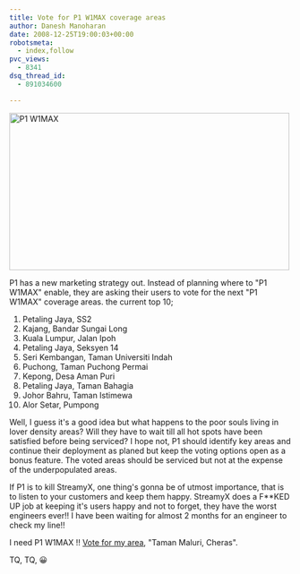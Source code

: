 ```yaml
---
title: Vote for P1 W1MAX coverage areas
author: Danesh Manoharan
date: 2008-12-25T19:00:03+00:00
robotsmeta:
  - index,follow
pvc_views:
  - 8341
dsq_thread_id:
  - 891034600

---
```

[<img loading="lazy" src="http://farm4.static.flickr.com/3259/3135319315_729961faf6.jpg" alt="P1 W1MAX" width="500" height="281" />][1]

P1 has a new marketing strategy out. Instead of planning where to "P1 W1MAX" enable, they are asking their users to vote for the next "P1 W1MAX" coverage areas. the current top 10;

1. Petaling Jaya, SS2  
2. Kajang, Bandar Sungai Long  
3. Kuala Lumpur, Jalan Ipoh  
4. Petaling Jaya, Seksyen 14  
5. Seri Kembangan, Taman Universiti Indah  
6. Puchong, Taman Puchong Permai  
7. Kepong, Desa Aman Puri  
8. Petaling Jaya, Taman Bahagia  
9. Johor Bahru, Taman Istimewa  
10. Alor Setar, Pumpong

Well, I guess it's a good idea but what happens to the poor souls living in lover density areas? Will they have to wait till all hot spots have been satisfied before being serviced? I hope not, P1 should identify key areas and continue their deployment as planed but keep the voting options open as a bonus feature. The voted areas should be serviced but not at the expense of the underpopulated areas.

If P1 is to kill StreamyX, one thing's gonna be of utmost importance, that is to listen to your customers and keep them happy. StreamyX does a F**KED UP job at keeping it's users happy and not to forget, they have the worst engineers ever!! I have been waiting for almost 2 months for an engineer to check my line!!

I need P1 W1MAX !! [Vote for my area][2], "Taman Maluri, Cheras".

TQ, TQ, 😀

 [1]: http://www.flickr.com/photos/dannyportal/3135319315/ "P1 W1MAX by Danesh Manoharan, on Flickr"
 [2]: http://www.p1.com.my/vote/vote_main.aspx